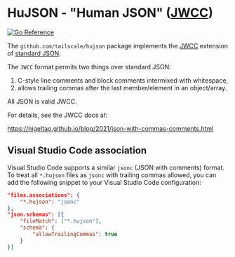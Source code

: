 # HuJSON - "Human JSON" ([JWCC](https://nigeltao.github.io/blog/2021/json-with-commas-comments.html))

[![Go Reference](https://pkg.go.dev/badge/github.com/tailscale/hujson.svg)](https://pkg.go.dev/github.com/tailscale/hujson)

The `github.com/tailscale/hujson` package implements
the [JWCC](https://nigeltao.github.io/blog/2021/json-with-commas-comments.html) extension
of [standard JSON](https://datatracker.ietf.org/doc/html/rfc8259).

The `JWCC` format permits two things over standard JSON:

1. C-style line comments and block comments intermixed with whitespace,
2. allows trailing commas after the last member/element in an object/array.

All JSON is valid JWCC.

For details, see the JWCC docs at:

https://nigeltao.github.io/blog/2021/json-with-commas-comments.html

## Visual Studio Code association

Visual Studio Code supports a similar `jsonc` (JSON with comments) format. To
treat all `*.hujson` files as `jsonc` with trailing commas allowed, you can add
the following snippet to your Visual Studio Code configuration:

```json
"files.associations": {
    "*.hujson": "jsonc"
},
"json.schemas": [{
    "fileMatch": ["*.hujson"],
    "schema": {
        "allowTrailingCommas": true
    }
}]
```